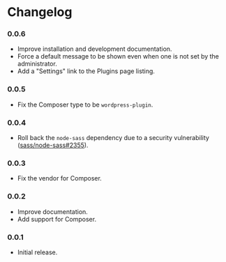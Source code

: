 # Changelog

### 0.0.6

- Improve installation and development documentation.
- Force a default message to be shown even when one is not set by the administrator.
- Add a "Settings" link to the Plugins page listing.

### 0.0.5

- Fix the Composer type to be `wordpress-plugin`.

### 0.0.4

- Roll back the `node-sass` dependency due to a security vulnerability ([sass/node-sass#2355](https://github.com/sass/node-sass/issues/2355)).

### 0.0.3

- Fix the vendor for Composer.

### 0.0.2

- Improve documentation.
- Add support for Composer.

### 0.0.1

- Initial release.